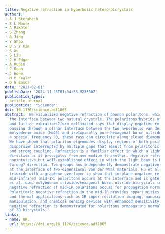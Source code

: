 ```yaml
---
title: Negative refraction in hyperbolic hetero-bicrystals
authors:
- A J Sternbach
- S L Moore
- A Rikhter
- S Zhang
- R Jing
- Y Shao
- B S Y Kim
- S Xu
- S Liu
- J H Edgar
- A Rubio
- C Dean
- J Hone
- M M Fogler
- D N Basov
date: '2023-02-01'
publishDate: '2024-11-15T01:34:53.523300Z'
publication_types:
- article-journal
publication: '*Science*'
doi: 10.1126/science.adf1065
abstract: 'We visualized negative refraction of phonon polaritons, which occurs at
  the interface between two natural crystals. The polaritons?hybrids of infrared photons
  and lattice vibrations?form collimated rays that display negative refraction when
  passing through a planar interface between the two hyperbolic van der Waals materials:
  molybdenum oxide (MoO3) and isotopically pure hexagonal boron nitride (h11BN). At
  a special frequency ?0, these rays can circulate along closed diamond-shaped trajectories.
  We have shown that polariton eigenmodes display regions of both positive and negative
  dispersion interrupted by multiple gaps that result from polaritonic-level repulsion
  and strong coupling. Refraction is a familiar effect in which a light beam alters
  direction as it propagates from one medium to another. Negative refraction is a
  nonintuitive but well-established effect in which the light beam is bent in the
  ?wrong? direction. Two groups now independently demonstrate negative refraction
  at the interface of two-dimensional van der Waal materials. Hu et al. used molybdenum
  trioxide with a graphene overlayer to show that in-plane negative refraction of
  mid-infrared (mid-IR) polaritons occurs at the interface and is gate tunable. Sternbach
  et al. used molybdenum trioxide/hexagonal boron nitride bicrystals to show that
  negative refraction of mid-IR polaritons occurs for propagation normal to the interface.
  Polaritonic negative refraction in the mid-IR provides opportunities for optical
  and thermal applications such as IR super-resolution imaging, nanoscale thermal
  manipulation, and chemical sensing devices with enhanced sensitivity. ?ISO Nanoscale
  negative refraction is demonstrated for polaritons propagating normal to the interface
  of 2D bicrystals.'
links:
- name: URL
  url: https://doi.org/10.1126/science.adf1065
---
```

